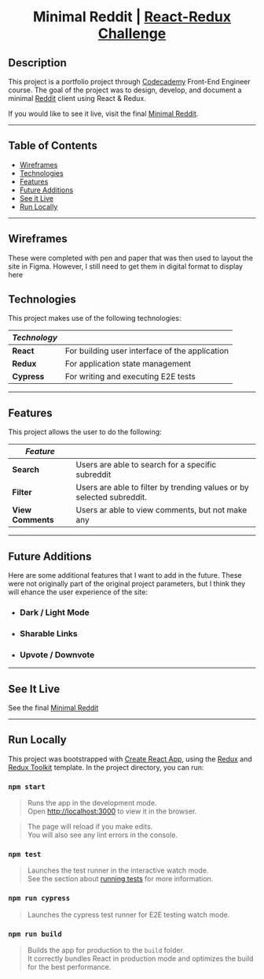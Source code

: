 # <center> Minimal Reddit | [React-Redux Challenge](https://www.codecademy.com/paths/front-end-engineer-career-path/tracks/fecp-react-and-redux-portfolio-project/modules/fecp-reddit-client/kanban_projects/reddit-client) </center>

## Description

This project is a portfolio project through [Codecademy](https://codecademy.com) Front-End Engineer course. The goal of the project was to design, develop, and document a minimal [Reddit](https://www.reddit.com) client using React & Redux.

If you would like to see it live, visit the final [Minimal Reddit](https://persigio-mini-reddit.netlify.app/).

---

## Table of Contents

- [Wireframes](#wireframes)
- [Technologies](#technologies)
- [Features](#features)
- [Future Additions](#future-additions)
- [See it Live](https://persigio-mini-reddit.netlify.app/)
- [Run Locally](#run-locally)

---

## Wireframes

These were completed with pen and paper that was then used to layout the site in Figma. However, I still need to get them in digital format to display here

## Technologies

This project makes use of the following technologies:

| *Technology*||
|---|---|
| **React** | For building user interface of the application |
| **Redux** | For application state management |
| **Cypress** | For writing and executing E2E tests |

---

## Features

This project allows the user to do the following:

| *Feature*||
|---|---|
| **Search** | Users are able to search for a specific subreddit
| **Filter** | Users are able to filter by trending values or by selected subreddit. |
| **View Comments** | Users ar able to view comments, but not make any

---

## Future Additions

Here are some additional features that I want to add in the future. These were not originally part of the original project parameters, but I think they will ehance the user experience of the site:

- ### Dark / Light Mode
- ### Sharable Links
- ### Upvote / Downvote

---

## See It Live

See the final [Minimal Reddit](https://persigio-mini-reddit.netlify.app/)

---

## Run Locally

This project was bootstrapped with [Create React App](https://github.com/facebook/create-react-app), using the [Redux](https://redux.js.org/) and [Redux Toolkit](https://redux-toolkit.js.org/) template.
In the project directory, you can run:

### `npm start`

> Runs the app in the development mode.<br />
> Open [http://localhost:3000](http://localhost:3000) to view it in the browser.

> The page will reload if you make edits.<br />
> You will also see any lint errors in the console.<br />

### `npm test`

> Launches the test runner in the interactive watch mode.<br />
> See the section about [running tests](https://facebook.github.io/create-react-app/docs/running-tests) for more information.

### `npm run cypress`

> Launches the cypress test runner for E2E testing watch mode.

### `npm run build`

> Builds the app for production to the `build` folder.<br />
> It correctly bundles React in production mode and optimizes the build for the best performance. <br />
